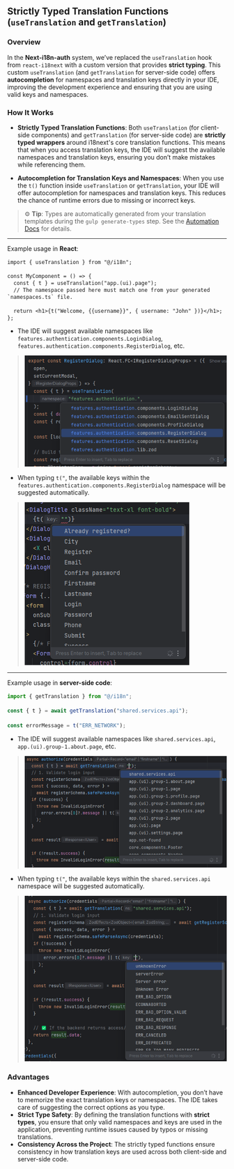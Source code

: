 ## **Strictly Typed Translation Functions (`useTranslation` and `getTranslation`)**

### **Overview**

In the **Next-i18n-auth** system, we’ve replaced the `useTranslation` hook from `react-i18next` with a custom version that provides **strict typing**. This custom `useTranslation` (and `getTranslation` for server-side code) offers **autocompletion** for namespaces and translation keys directly in your IDE, improving the development experience and ensuring that you are using valid keys and namespaces.

### **How It Works**

* **Strictly Typed Translation Functions**: Both `useTranslation` (for client-side components) and `getTranslation` (for server-side code) are **strictly typed wrappers** around i18next's core translation functions. This means that when you access translation keys, the IDE will suggest the available namespaces and translation keys, ensuring you don’t make mistakes while referencing them.

* **Autocompletion for Translation Keys and Namespaces**: When you use the `t()` function inside `useTranslation` or `getTranslation`, your IDE will offer autocompletion for namespaces and translation keys. This reduces the chance of runtime errors due to missing or incorrect keys.

> ⚙️ **Tip**: Types are automatically generated from your translation templates during the `gulp generate-types` step. See the [Automation Docs](./automation.md) for details.

---


Example usage in **React**:

```tsx
import { useTranslation } from "@/i18n";

const MyComponent = () => {
  const { t } = useTranslation("app.(ui).page");
  // The namespace passed here must match one from your generated `namespaces.ts` file.

  return <h1>{t("Welcome, {{username}}", { username: "John" })}</h1>;
};
```

* The IDE will suggest available namespaces like `features.authentication.components.LoginDialog`, `features.authentication.components.RegisterDialog`, etc.
> ![Namespace autocomplete](../public/assets/namespace-autocomplete.png)
* When typing `t("`, the available keys within the `features.authentication.components.RegisterDialog` namespace will be suggested automatically.
> ![Translation autocomplete](../public/assets/translation-autocomplete.png)


---

Example usage in **server-side code**:

```ts
import { getTranslation } from "@/i18n";

const { t } = await getTranslation("shared.services.api");

const errorMessage = t("ERR_NETWORK");

```

* The IDE will suggest available namespaces like `shared.services.api`, `app.(ui).group-1.about.page`, etc.
> ![Server-side Namespace autocomplete](../public/assets/server-namespace-autocomplete.png)

* When typing `t("`, the available keys within the `shared.services.api` namespace will be suggested automatically.
> ![Server-side Translation autocomplete](../public/assets/server-translation-autocomplete.png)


### **Advantages**

* **Enhanced Developer Experience**: With autocompletion, you don’t have to memorize the exact translation keys or namespaces. The IDE takes care of suggesting the correct options as you type.
* **Strict Type Safety**: By defining the translation functions with **strict types**, you ensure that only valid namespaces and keys are used in the application, preventing runtime issues caused by typos or missing translations.
* **Consistency Across the Project**: The strictly typed functions ensure consistency in how translation keys are used across both client-side and server-side code.
